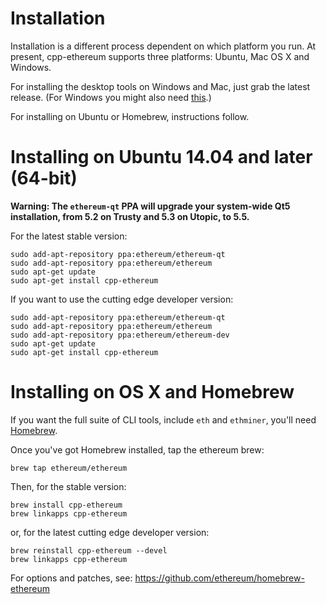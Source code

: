 # Installation

Installation is a different process dependent on which platform you run. At present, cpp-ethereum supports three platforms: Ubuntu, Mac OS X and Windows.

For installing the desktop tools on Windows and Mac, just grab the latest release. (For Windows you might also need [this](http://www.microsoft.com/en-US/download/details.aspx?id=40784).)

For installing on Ubuntu or Homebrew, instructions follow.

# Installing on Ubuntu 14.04 and later (64-bit)

**Warning: The `ethereum-qt` PPA will upgrade your system-wide Qt5 installation, from 5.2 on Trusty and 5.3 on Utopic, to 5.5.**

For the latest stable version:
```
sudo add-apt-repository ppa:ethereum/ethereum-qt
sudo add-apt-repository ppa:ethereum/ethereum
sudo apt-get update
sudo apt-get install cpp-ethereum
```

If you want to use the cutting edge developer version:
```
sudo add-apt-repository ppa:ethereum/ethereum-qt
sudo add-apt-repository ppa:ethereum/ethereum
sudo add-apt-repository ppa:ethereum/ethereum-dev
sudo apt-get update
sudo apt-get install cpp-ethereum
```

# Installing on OS X and Homebrew

If you want the full suite of CLI tools, include `eth` and `ethminer`, you'll need [Homebrew](brew.sh).

Once you've got Homebrew installed, tap the ethereum brew:
```
brew tap ethereum/ethereum
```

Then, for the stable version:
```
brew install cpp-ethereum
brew linkapps cpp-ethereum
```

or, for the latest cutting edge developer version:
```
brew reinstall cpp-ethereum --devel
brew linkapps cpp-ethereum
```

For options and patches, see: https://github.com/ethereum/homebrew-ethereum
